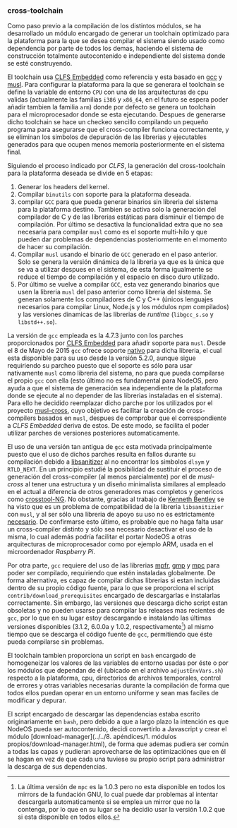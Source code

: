 ### cross-toolchain

Como paso previo a la compilación de los distintos módulos, se ha desarrollado
un módulo encargado de generar un toolchain optimizado para la plataforma para
la que se desea compilar el sistema siendo usado como dependencia por parte de
todos los demas, haciendo el sistema de construcción totalmente autocontenido e
independiente del sistema donde se esté construyendo.

El toolchain usa [CLFS Embedded](http://clfs.org/view/clfs-embedded) como
referencia y esta basado en [gcc](https://gcc.gnu.org) y [musl](musl-libc.org).
Para configurar la plataforma para la que se generara el toolchain se define la
variable de entorno `CPU` con una de las arquitecturas de cpu validas
(actualmente las familias `i386` y `x86_64`, en el futuro se espera poder añadir
tambien la familia `arm`) donde por defecto se genera un toolchain para el
microprocesador donde se esta ejecutando. Despues de generarse dicho toolchain
se hace un checkeo sencillo compilando un pequeño programa para asegurarse que
el cross-compiler funciona correctamente, y se eliminan los simbolos de
depuración de las librerias y ejecutables generados para que ocupen menos
memoria posteriormente en el sistema final.

Siguiendo el proceso indicado por *CLFS*, la generación del cross-toolchain para
la plataforma deseada se divide en 5 etapas:

1. Generar los headers del kernel.
2. Compilar `binutils` con soporte para la plataforma deseada.
3. compilar `GCC` para que pueda generar binarios sin libreria del sistema para
   la plataforma destino. Tambien se activa solo la generación del compilador de
   C y de las librerias estáticas para disminuir el tiempo de compilación. Por
   último se desactiva la funcionalidad extra que no sea necesaria para compilar
   `musl` como es el soporte multi-hilo y que pueden dar problemas de
   dependencias posteriormente en el momento de hacer su compilación.
4. Compilar `musl` usando el binario de `GCC` generado en el paso anterior. Solo
   se genera la versión dinámica de la libreria ya que es la única que se va a
   utilizar despues en el sistema, de esta forma igualmente se reduce el tiempo
   de compilación y el espacio en disco duro utilizado.
5. Por último se vuelve a compilar `GCC`, esta vez generando binarios que usen
   la libreria `musl` del paso anterior como libreria del sistema. Se generan
   solamente los compiladores de C y C++ (únicos lenguajes necesarios para
   compilar Linux, Node.js y los módulos npm compilados) y las versiones
   dinamicas de las librerias de *runtime* (`libgcc_s.so` y `libstd++.so`).

La versión de `gcc` empleada es la 4.7.3 junto con los parches proporcionados
por [CLFS Embedded](http://patches.clfs.org/embedded-dev/gcc-4.7.3-musl-1.patch)
para añadir soporte para `musl`. Desde el 8 de Mayo de 2015 `gcc` ofrece soporte
[nativo](https://www.phoronix.com?page=news_item&px=Musl-Libc-GCC-Support) para
dicha libreria, el cual esta disponible para su uso desde la versión 5.2.0,
aunque sigue requiriendo su parcheo puesto que el soporte es sólo para usar
nativamente `musl` como libreria del sistema, no para que pueda compilarse el
propio `gcc` con ella (esto último no es fundamental para NodeOS, pero ayuda a
que el sistema de generación sea independiente de la plataforma donde se ejecute
al no depender de las librerias instaladas en el sistema). Para ello he decidido
reemplazar dicho parche por los utilizados por el proyecto
[musl-cross](https://github.com/GregorR/musl-cross), cuyo objetivo es facilitar
la creación de cross-compilers basados en `musl`, despues de comprobar que el
correspondiente a *CLFS Embedded* deriva de estos. De este modo, se facilita el
poder utilizar parches de versiones posteriores automaticamente.

El uso de una versión tan antigua de `gcc` esta motivada principalmente puesto
que el uso de dichos parches resulta en fallos durante su compilación debido a
[libsanitizer](https://github.com/gcc-mirror/gcc/tree/master/libsanitizer) al no
encontrar los simbolos `dlsym` y `RTLD_NEXT`. En un principio estudié la
posibilidad de sustituir el proceso de generación del cross-compiler (al menos
parcialmente) por el de *musl-cross* al tener una estructura y un diseño
minimalista similares al empleado en el actual a diferencia de otros generadores
mas completos y genericos como [crosstool-NG](http://crosstool-ng.org). No
obstante, gracias al trabajo de [Kenneth Bentley](https://github.com/heavyk) se
ha visto que es un problema de compatibilidad de la libreria `libsanitizier` con
`musl`, y al ser sólo una libreria de apoyo su uso no es estrictamente
[necesario](https://github.com/NodeOS/NodeOS/pull/172#issuecomment-142699830).
De confirmarse esto último, es probable que no haga falta usar un cross-compiler
distinto y sólo sea necesario desactivar el uso de la misma, lo cual además
podría facilitar el portar NodeOS a otras arquitecturas de microprocesador como
por ejemplo ARM, usada en el microordenador *Raspberry Pi*.

Por otra parte, `gcc` requiere del uso de las librerias
[mpfr](http://www.mpfr.org), [gmp](https://gmplib.org) y
[mpc](http://mpc.multiprecision.org) para poder ser compilado, requiriendo que
estén instaladas globalmente. De forma alternativa, es capaz de compilar dichas
librerias si estan incluidas dentro de su propio código fuente, para lo que se
proporciona el script `contrib/download_prerequisites` encargado de descargarlas
e instalarlas correctamente. Sin embargo, las versiones que descarga dicho
script estan obsoletas y no pueden usarse para compilar las releases mas
recientes de `gcc`, por lo que en su lugar estoy descargando e instalando las
últimas versiones disponibles (3.1.2, 6.0.0a y 1.0.2, respectivamente[^1]) al
mismo tiempo que se descarga el código fuente de `gcc`, permitiendo que éste
pueda compilarse sin problemas.

El toolchain tambien proporciona un script en `bash` encargado de homogeneizar
los valores de las variables de entorno usadas por éste o por los módulos que
dependan de él (ubicado en el archivo `adjustEnvVars.sh`) respecto a la
plataforma, cpu, directorios de archivos temporales, control de errores y otras
variables necesarias durante la compilación de forma que todos ellos puedan
operar en un entorno uniforme y sean mas faciles de modificar y depurar.

El script encargado de descargar las dependencias estaba escrito originariamente
en `bash`, pero debido a que a largo plazo la intención es que NodeOS pueda ser
autocontenido, decidi convertirlo a Javascript y crear el módulo
[download-manager](../../8. apéndices/1. módulos propios/download-manager.html),
de forma que ademas pudiera ser común a todas las capas y pudieran aprovecharse
de las optimizaciónes que en él se hagan en vez de que cada una tuviese su
propio script para administrar la descarga de sus dependencias.


[^1]: La última versión de `mpc` es la 1.0.3 pero no esta disponible en todos los mirrors de la fundación GNU, lo cual puede dar problemas al intentar descargarla automaticamente si se emplea un mirror que no la contenga, por lo que en su lugar se ha decidio usar la versión 1.0.2 que si esta disponible en todos ellos.
